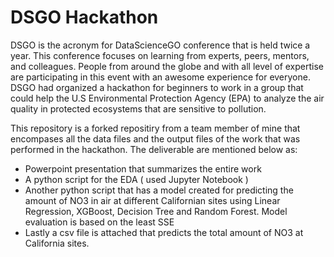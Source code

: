 # DSGO Hackathon
DSGO is the acronym for DataScienceGO conference that is held twice a year. This conference focuses on learning from experts, peers, mentors, and colleagues. People from around the globe and with all level of expertise are participating in this event with an awesome experience for everyone. DSGO had organized a hackathon for beginners to work in a group that could help the U.S Environmental Protection Agency (EPA) to analyze the air quality in protected ecosystems that are sensitive to pollution.


This repository is a forked repositiry from a team member of mine that encompases all the data files and the output files of the work that was performed in the hackathon. The deliverable are mentioned below as:

- Powerpoint presentation that summarizes the entire work
- A python script for the EDA ( used Jupyter Notebook )
- Another python script that has a model created for predicting the amount of NO3 in air at different Californian sites using Linear Regression, XGBoost, Decision Tree and Random Forest. Model evaluation is based on the least SSE
- Lastly a csv file is attached that predicts the total amount of NO3 at California sites.




